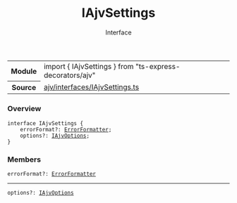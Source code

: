 <header class="symbol-info-header">    <h1 id="iajvsettings">IAjvSettings</h1>    <label class="symbol-info-type-label interface">Interface</label>      </header>
<section class="symbol-info">      <table class="is-full-width">        <tbody>        <tr>          <th>Module</th>          <td>            <div class="lang-typescript">                <span class="token keyword">import</span> { IAjvSettings }                 <span class="token keyword">from</span>                 <span class="token string">"ts-express-decorators/ajv"</span>                            </div>          </td>        </tr>        <tr>          <th>Source</th>          <td>            <a href="https://github.com/Romakita/ts-express-decorators/blob/v3.4.1/src/ajv/interfaces/IAjvSettings.ts#L0-L0">                ajv/interfaces/IAjvSettings.ts            </a>        </td>        </tr>                </tbody>      </table>    </section>

### Overview

<pre><code class="typescript-lang"><span class="token keyword">interface</span> IAjvSettings <span class="token punctuation">{</span>
    errorFormat?<span class="token punctuation">:</span> <a href="#api/ajv/errorformatter"><span class="token">ErrorFormatter</span></a><span class="token punctuation">;</span>
    options?<span class="token punctuation">:</span> <a href="#api/ajv/iajvoptions"><span class="token">IAjvOptions</span></a><span class="token punctuation">;</span>
<span class="token punctuation">}</span></code></pre>

### Members

<div class="method-overview"><pre><code class="typescript-lang">errorFormat?<span class="token punctuation">:</span> <a href="#api/ajv/errorformatter"><span class="token">ErrorFormatter</span></a></code></pre></div>
<hr />
<div class="method-overview"><pre><code class="typescript-lang">options?<span class="token punctuation">:</span> <a href="#api/ajv/iajvoptions"><span class="token">IAjvOptions</span></a></code></pre></div>
